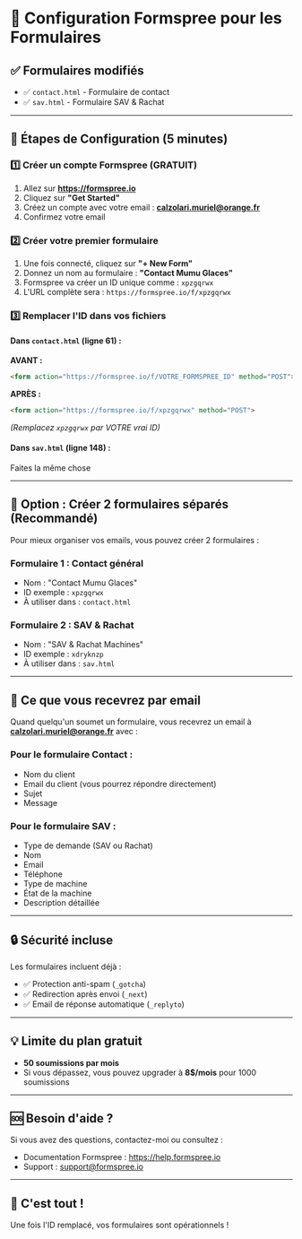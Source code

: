 # 📧 Configuration Formspree pour les Formulaires

## ✅ Formulaires modifiés
- ✅ `contact.html` - Formulaire de contact
- ✅ `sav.html` - Formulaire SAV & Rachat

---

## 🚀 Étapes de Configuration (5 minutes)

### 1️⃣ Créer un compte Formspree (GRATUIT)
1. Allez sur **https://formspree.io**
2. Cliquez sur **"Get Started"**
3. Créez un compte avec votre email : **calzolari.muriel@orange.fr**
4. Confirmez votre email

### 2️⃣ Créer votre premier formulaire
1. Une fois connecté, cliquez sur **"+ New Form"**
2. Donnez un nom au formulaire : **"Contact Mumu Glaces"**
3. Formspree va créer un ID unique comme : `xpzgqrwx`
4. L'URL complète sera : `https://formspree.io/f/xpzgqrwx`

### 3️⃣ Remplacer l'ID dans vos fichiers

#### Dans `contact.html` (ligne 61) :
**AVANT :**
```html
<form action="https://formspree.io/f/VOTRE_FORMSPREE_ID" method="POST">
```

**APRÈS :**
```html
<form action="https://formspree.io/f/xpzgqrwx" method="POST">
```
*(Remplacez `xpzgqrwx` par VOTRE vrai ID)*

#### Dans `sav.html` (ligne 148) :
Faites la même chose

---

## 🎯 Option : Créer 2 formulaires séparés (Recommandé)

Pour mieux organiser vos emails, vous pouvez créer 2 formulaires :

### Formulaire 1 : Contact général
- Nom : "Contact Mumu Glaces"
- ID exemple : `xpzgqrwx`
- À utiliser dans : `contact.html`

### Formulaire 2 : SAV & Rachat
- Nom : "SAV & Rachat Machines"
- ID exemple : `xdryknzp`
- À utiliser dans : `sav.html`

---

## 📩 Ce que vous recevrez par email

Quand quelqu'un soumet un formulaire, vous recevrez un email à **calzolari.muriel@orange.fr** avec :

### Pour le formulaire Contact :
- Nom du client
- Email du client (vous pourrez répondre directement)
- Sujet
- Message

### Pour le formulaire SAV :
- Type de demande (SAV ou Rachat)
- Nom
- Email
- Téléphone
- Type de machine
- État de la machine
- Description détaillée

---

## 🔒 Sécurité incluse

Les formulaires incluent déjà :
- ✅ Protection anti-spam (`_gotcha`)
- ✅ Redirection après envoi (`_next`)
- ✅ Email de réponse automatique (`_replyto`)

---

## 💡 Limite du plan gratuit
- **50 soumissions par mois**
- Si vous dépassez, vous pouvez upgrader à **8$/mois** pour 1000 soumissions

---

## 🆘 Besoin d'aide ?

Si vous avez des questions, contactez-moi ou consultez :
- Documentation Formspree : https://help.formspree.io
- Support : support@formspree.io

---

## 🎉 C'est tout !

Une fois l'ID remplacé, vos formulaires sont opérationnels !
